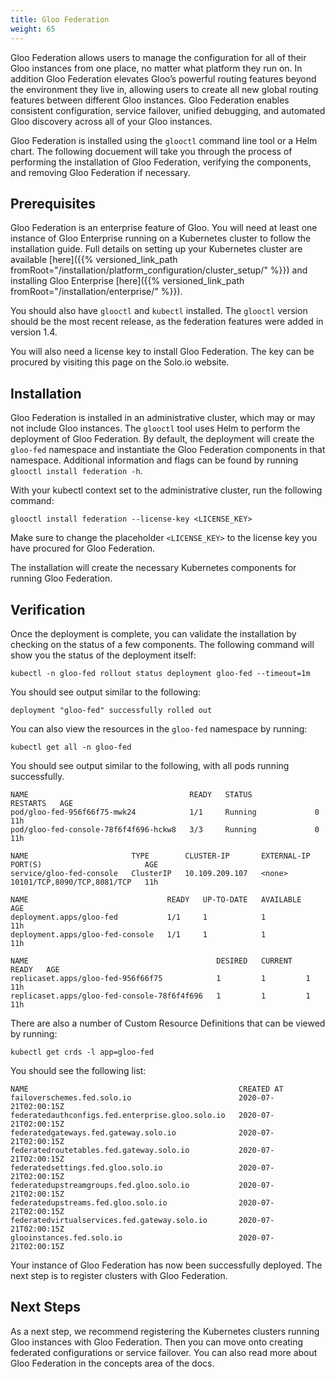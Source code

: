 ```yaml
---
title: Gloo Federation
weight: 65
---
```


Gloo Federation allows users to manage the configuration for all of their Gloo instances from one place, no matter what platform they run on. In addition Gloo Federation elevates Gloo’s powerful routing features beyond the environment they live in, allowing users to create all new global routing features between different Gloo instances. Gloo Federation enables consistent configuration, service failover, unified debugging, and automated Gloo discovery across all of your Gloo instances.

Gloo Federation is installed using the `glooctl` command line tool or a Helm chart. The following docuement will take you through the process of performing the installation of Gloo Federation, verifying the components, and removing Gloo Federation if necessary.

## Prerequisites

Gloo Federation is an enterprise feature of Gloo. You will need at least one instance of Gloo Enterprise running on a Kubernetes cluster to follow the installation guide. Full details on setting up your Kubernetes cluster are available [here]({{% versioned_link_path fromRoot="/installation/platform_configuration/cluster_setup/" %}}) and installing Gloo Enterprise [here]({{% versioned_link_path fromRoot="/installation/enterprise/" %}}).

You should also have `glooctl` and `kubectl` installed. The `glooctl` version should be the most recent release, as the federation features were added in version 1.4.

You will also need a license key to install Gloo Federation. The key can be procured by visiting this page on the Solo.io website.

## Installation

Gloo Federation is installed in an administrative cluster, which may or may not include Gloo instances. The `glooctl` tool uses Helm to perform the deployment of Gloo Federation. By default, the deployment will create the `gloo-fed` namespace and instantiate the Gloo Federation components in that namespace. Additional information and flags can be found by running `glooctl install federation -h`.

With your kubectl context set to the administrative cluster, run the following command:

```
glooctl install federation --license-key <LICENSE_KEY>
```

Make sure to change the placeholder `<LICENSE_KEY>` to the license key you have procured for Gloo Federation.

The installation will create the necessary Kubernetes components for running Gloo Federation.

## Verification

Once the deployment is complete, you can validate the installation by checking on the status of a few components. The following command will show you the status of the deployment itself:

```
kubectl -n gloo-fed rollout status deployment gloo-fed --timeout=1m
```

You should see output similar to the following:

```
deployment "gloo-fed" successfully rolled out
```

You can also view the resources in the `gloo-fed` namespace by running:

```
kubectl get all -n gloo-fed
```

You should see output similar to the following, with all pods running successfully.

```
NAME                                    READY   STATUS              RESTARTS   AGE
pod/gloo-fed-956f66f75-mwk24            1/1     Running             0          11h
pod/gloo-fed-console-78f6f4f696-hckw8   3/3     Running             0          11h

NAME                       TYPE        CLUSTER-IP       EXTERNAL-IP   PORT(S)                       AGE
service/gloo-fed-console   ClusterIP   10.109.209.107   <none>        10101/TCP,8090/TCP,8081/TCP   11h

NAME                               READY   UP-TO-DATE   AVAILABLE   AGE
deployment.apps/gloo-fed           1/1     1            1           11h
deployment.apps/gloo-fed-console   1/1     1            1           11h

NAME                                          DESIRED   CURRENT   READY   AGE
replicaset.apps/gloo-fed-956f66f75            1         1         1       11h
replicaset.apps/gloo-fed-console-78f6f4f696   1         1         1       11h
```

There are also a number of Custom Resource Definitions that can be viewed by running:

```
kubectl get crds -l app=gloo-fed
```

You should see the following list:

```
NAME                                               CREATED AT
failoverschemes.fed.solo.io                        2020-07-21T02:00:15Z
federatedauthconfigs.fed.enterprise.gloo.solo.io   2020-07-21T02:00:15Z
federatedgateways.fed.gateway.solo.io              2020-07-21T02:00:15Z
federatedroutetables.fed.gateway.solo.io           2020-07-21T02:00:15Z
federatedsettings.fed.gloo.solo.io                 2020-07-21T02:00:15Z
federatedupstreamgroups.fed.gloo.solo.io           2020-07-21T02:00:15Z
federatedupstreams.fed.gloo.solo.io                2020-07-21T02:00:15Z
federatedvirtualservices.fed.gateway.solo.io       2020-07-21T02:00:15Z
glooinstances.fed.solo.io                          2020-07-21T02:00:15Z
```

Your instance of Gloo Federation has now been successfully deployed. The next step is to register clusters with Gloo Federation.

## Next Steps

As a next step, we recommend registering the Kubernetes clusters running Gloo instances with Gloo Federation. Then you can move onto creating federated configurations or service failover. You can also read more about Gloo Federation in the concepts area of the docs.